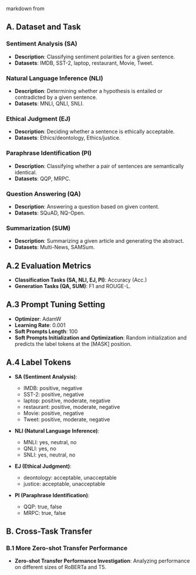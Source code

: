 markdown from 

## A. Dataset and Task

### Sentiment Analysis (SA)
- **Description**: Classifying sentiment polarities for a given sentence.
- **Datasets**: IMDB, SST-2, laptop, restaurant, Movie, Tweet.

### Natural Language Inference (NLI)
- **Description**: Determining whether a hypothesis is entailed or contradicted by a given sentence.
- **Datasets**: MNLI, QNLI, SNLI.

### Ethical Judgment (EJ)
- **Description**: Deciding whether a sentence is ethically acceptable.
- **Datasets**: Ethics/deontology, Ethics/justice.

### Paraphrase Identification (PI)
- **Description**: Classifying whether a pair of sentences are semantically identical.
- **Datasets**: QQP, MRPC.

### Question Answering (QA)
- **Description**: Answering a question based on given content.
- **Datasets**: SQuAD, NQ-Open.

### Summarization (SUM)
- **Description**: Summarizing a given article and generating the abstract.
- **Datasets**: Multi-News, SAMSum.

## A.2 Evaluation Metrics
- **Classification Tasks (SA, NLI, EJ, PI)**: Accuracy (Acc.)
- **Generation Tasks (QA, SUM)**: F1 and ROUGE-L.

## A.3 Prompt Tuning Setting
- **Optimizer**: AdamW
- **Learning Rate**: 0.001
- **Soft Prompts Length**: 100
- **Soft Prompts Initialization and Optimization**: Random initialization and predicts the label tokens at the [MASK] position.

## A.4 Label Tokens
- **SA (Sentiment Analysis)**: 
  - IMDB: positive, negative
  - SST-2: positive, negative
  - laptop: positive, moderate, negative
  - restaurant: positive, moderate, negative
  - Movie: positive, negative
  - Tweet: positive, moderate, negative

- **NLI (Natural Language Inference)**: 
  - MNLI: yes, neutral, no
  - QNLI: yes, no
  - SNLI: yes, neutral, no

- **EJ (Ethical Judgment)**:
  - deontology: acceptable, unacceptable
  - justice: acceptable, unacceptable

- **PI (Paraphrase Identification)**:
  - QQP: true, false
  - MRPC: true, false

## B. Cross-Task Transfer

### B.1 More Zero-shot Transfer Performance
- **Zero-shot Transfer Performance Investigation**: Analyzing performance on different sizes of RoBERTa and T5.


